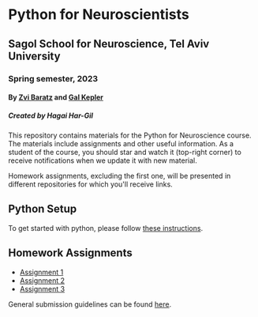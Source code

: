 # Python for Neuroscientists

## Sagol School for Neuroscience, Tel Aviv University

### Spring semester, 2023

#### By [Zvi Baratz](zvibaratz@mail.tau.ac.il) and [Gal Kepler](hershkovitz1@mail.tau.ac.il)

##### Created by Hagai Har-Gil

This repository contains materials for the Python for Neuroscience course. The materials include assignments and other useful information. As a student of the course, you should star and watch it (top-right corner) to receive notifications when we update it with new material.

Homework assignments, excluding the first one, will be presented in different repositories for which you'll receive links.

## Python Setup

To get started with python, please follow [these instructions](https://sagol-python-for-neuroscientists.github.io/textbook/tutorials/python_setup.html).

## Homework Assignments

- [Assignment 1](assignments/assignment1/HW1.md)
- [Assignment 2](assignments/assignment2/README.md)
- [Assignment 3](assignments/assignment3/README.md)
<!-- - [Assignment 4](assignments/assignment4/README.md)
- [Assignment 5](https://github.com/sagol-python-for-neuroscientists/hw5) - Make sure to read the "special" submission guidelines!
- [Assignment 6](assignments/assignment6/README.md) -->

General submission guidelines can be found [here](submission-guidelines.md).
